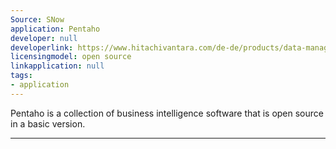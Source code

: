 ```yaml
---
Source: SNow
application: Pentaho
developer: null
developerlink: https://www.hitachivantara.com/de-de/products/data-management-analytics/pentaho-platform.html
licensingmodel: open source
linkapplication: null
tags:
- application
---
```

Pentaho is a collection of business intelligence software that is open source in a basic version. 

---
